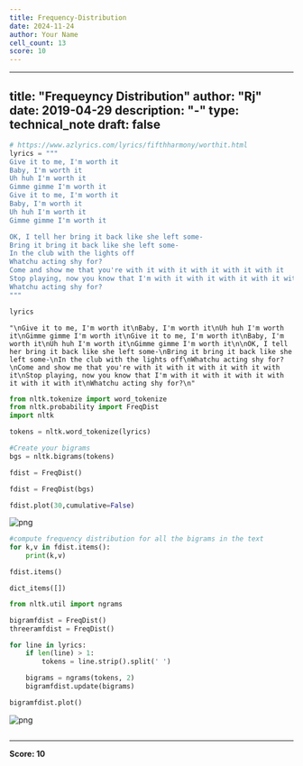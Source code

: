 ```yaml
---
title: Frequency-Distribution
date: 2024-11-24
author: Your Name
cell_count: 13
score: 10
---
```


---
title: "Frequeyncy Distribution"
author: "Rj"
date: 2019-04-29
description: "-"
type: technical_note
draft: false
---

```python
# https://www.azlyrics.com/lyrics/fifthharmony/worthit.html
lyrics = """
Give it to me, I'm worth it
Baby, I'm worth it
Uh huh I'm worth it
Gimme gimme I'm worth it
Give it to me, I'm worth it
Baby, I'm worth it
Uh huh I'm worth it
Gimme gimme I'm worth it

OK, I tell her bring it back like she left some-
Bring it bring it back like she left some-
In the club with the lights off
Whatchu acting shy for?
Come and show me that you're with it with it with it with it with it
Stop playing, now you know that I'm with it with it with it with it with it with it
Whatchu acting shy for?
"""
```


```python
lyrics
```




    "\nGive it to me, I'm worth it\nBaby, I'm worth it\nUh huh I'm worth it\nGimme gimme I'm worth it\nGive it to me, I'm worth it\nBaby, I'm worth it\nUh huh I'm worth it\nGimme gimme I'm worth it\n\nOK, I tell her bring it back like she left some-\nBring it bring it back like she left some-\nIn the club with the lights off\nWhatchu acting shy for?\nCome and show me that you're with it with it with it with it with it\nStop playing, now you know that I'm with it with it with it with it with it with it\nWhatchu acting shy for?\n"




```python
from nltk.tokenize import word_tokenize
from nltk.probability import FreqDist
import nltk
```


```python
tokens = nltk.word_tokenize(lyrics)

#Create your bigrams
bgs = nltk.bigrams(tokens)
```


```python
fdist = FreqDist()
```


```python
fdist = FreqDist(bgs)
```


```python
fdist.plot(30,cumulative=False)
```


    
![png](/mlnotes/images/frequency-distribution_7_0.png)
    



```python
#compute frequency distribution for all the bigrams in the text
for k,v in fdist.items():
    print(k,v)
```


```python
fdist.items()
```




    dict_items([])




```python
from nltk.util import ngrams    

bigramfdist = FreqDist()
threeramfdist = FreqDist()

for line in lyrics:
    if len(line) > 1:
        tokens = line.strip().split(' ')

    bigrams = ngrams(tokens, 2)
    bigramfdist.update(bigrams)
```


```python
bigramfdist.plot()
```


    
![png](/mlnotes/images/frequency-distribution_11_0.png)
    



```python

```


---
**Score: 10**